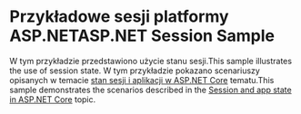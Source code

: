 # <a name="aspnet-session-sample"></a><span data-ttu-id="5ab73-101">Przykładowe sesji platformy ASP.NET</span><span class="sxs-lookup"><span data-stu-id="5ab73-101">ASP.NET Session Sample</span></span>

<span data-ttu-id="5ab73-102">W tym przykładzie przedstawiono użycie stanu sesji.</span><span class="sxs-lookup"><span data-stu-id="5ab73-102">This sample illustrates the use of session state.</span></span> <span data-ttu-id="5ab73-103">W tym przykładzie pokazano scenariuszy opisanych w temacie [stan sesji i aplikacji w ASP.NET Core](https://docs.microsoft.com/aspnet/core/fundamentals/app-state) tematu.</span><span class="sxs-lookup"><span data-stu-id="5ab73-103">This sample demonstrates the scenarios described in the [Session and app state in ASP.NET Core](https://docs.microsoft.com/aspnet/core/fundamentals/app-state) topic.</span></span>
